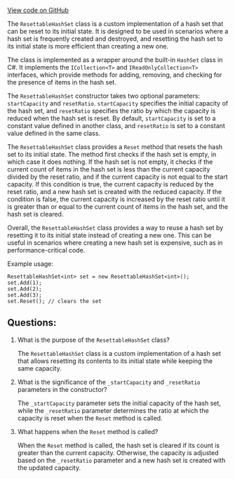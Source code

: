 [View code on GitHub](https://github.com/nethermindeth/nethermind/Nethermind.Core/Resettables/ResettableHashSet.cs)

The `ResettableHashSet` class is a custom implementation of a hash set that can be reset to its initial state. It is designed to be used in scenarios where a hash set is frequently created and destroyed, and resetting the hash set to its initial state is more efficient than creating a new one. 

The class is implemented as a wrapper around the built-in `HashSet` class in C#. It implements the `ICollection<T>` and `IReadOnlyCollection<T>` interfaces, which provide methods for adding, removing, and checking for the presence of items in the hash set. 

The `ResettableHashSet` constructor takes two optional parameters: `startCapacity` and `resetRatio`. `startCapacity` specifies the initial capacity of the hash set, and `resetRatio` specifies the ratio by which the capacity is reduced when the hash set is reset. By default, `startCapacity` is set to a constant value defined in another class, and `resetRatio` is set to a constant value defined in the same class. 

The `ResettableHashSet` class provides a `Reset` method that resets the hash set to its initial state. The method first checks if the hash set is empty, in which case it does nothing. If the hash set is not empty, it checks if the current count of items in the hash set is less than the current capacity divided by the reset ratio, and if the current capacity is not equal to the start capacity. If this condition is true, the current capacity is reduced by the reset ratio, and a new hash set is created with the reduced capacity. If the condition is false, the current capacity is increased by the reset ratio until it is greater than or equal to the current count of items in the hash set, and the hash set is cleared. 

Overall, the `ResettableHashSet` class provides a way to reuse a hash set by resetting it to its initial state instead of creating a new one. This can be useful in scenarios where creating a new hash set is expensive, such as in performance-critical code. 

Example usage:

```
ResettableHashSet<int> set = new ResettableHashSet<int>();
set.Add(1);
set.Add(2);
set.Add(3);
set.Reset(); // clears the set
```
## Questions: 
 1. What is the purpose of the `ResettableHashSet` class?
    
    The `ResettableHashSet` class is a custom implementation of a hash set that allows resetting its contents to its initial state while keeping the same capacity.

2. What is the significance of the `_startCapacity` and `_resetRatio` parameters in the constructor?
    
    The `_startCapacity` parameter sets the initial capacity of the hash set, while the `_resetRatio` parameter determines the ratio at which the capacity is reset when the `Reset` method is called.

3. What happens when the `Reset` method is called?
    
    When the `Reset` method is called, the hash set is cleared if its count is greater than the current capacity. Otherwise, the capacity is adjusted based on the `_resetRatio` parameter and a new hash set is created with the updated capacity.